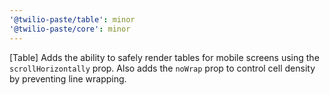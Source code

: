 ```yaml
---
'@twilio-paste/table': minor
'@twilio-paste/core': minor
---
```


[Table] Adds the ability to safely render tables for mobile screens using the `scrollHorizontally` prop. Also adds the `noWrap` prop to control cell density by preventing line wrapping.
